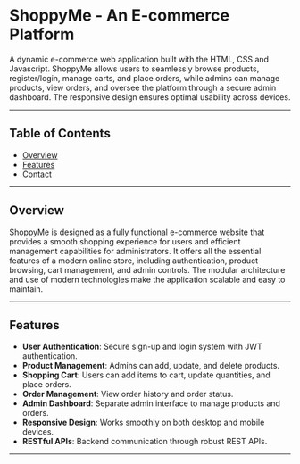 # ShoppyMe - An E-commerce Platform

A dynamic e-commerce web application built with the HTML, CSS and Javascript. ShoppyMe allows users to seamlessly browse products, register/login, manage carts, and place orders, while admins can manage products, view orders, and oversee the platform through a secure admin dashboard. The responsive design ensures optimal usability across devices.

---

## Table of Contents
- [Overview](#overview)  
- [Features](#features)   
- [Contact](#contact)  

---

## Overview

ShoppyMe is designed as a fully functional e-commerce website that provides a smooth shopping experience for users and efficient management capabilities for administrators. It offers all the essential features of a modern online store, including authentication, product browsing, cart management, and admin controls. The modular architecture and use of modern technologies make the application scalable and easy to maintain.

---

## Features

- **User Authentication**: Secure sign-up and login system with JWT authentication.
- **Product Management**: Admins can add, update, and delete products.
- **Shopping Cart**: Users can add items to cart, update quantities, and place orders.
- **Order Management**: View order history and order status.
- **Admin Dashboard**: Separate admin interface to manage products and orders.
- **Responsive Design**: Works smoothly on both desktop and mobile devices.
- **RESTful APIs**: Backend communication through robust REST APIs.

---

